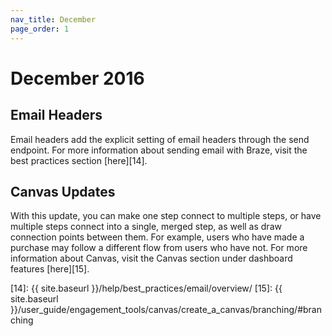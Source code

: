 ```yaml
---
nav_title: December
page_order: 1
---
```


# December 2016

## Email Headers

Email headers add the explicit setting of email headers through the send endpoint. For more information about sending email with Braze, visit the best practices section [here][14].

## Canvas Updates

With this update, you can make one step connect to multiple steps, or have multiple steps connect into a single, merged step, as well as draw connection points between them. For example, users who have made a purchase may follow a different flow from users who have not. For more information about Canvas, visit the Canvas section under dashboard features [here][15].

[14]: {{ site.baseurl }}/help/best_practices/email/overview/
[15]: {{ site.baseurl }}/user_guide/engagement_tools/canvas/create_a_canvas/branching/#branching

